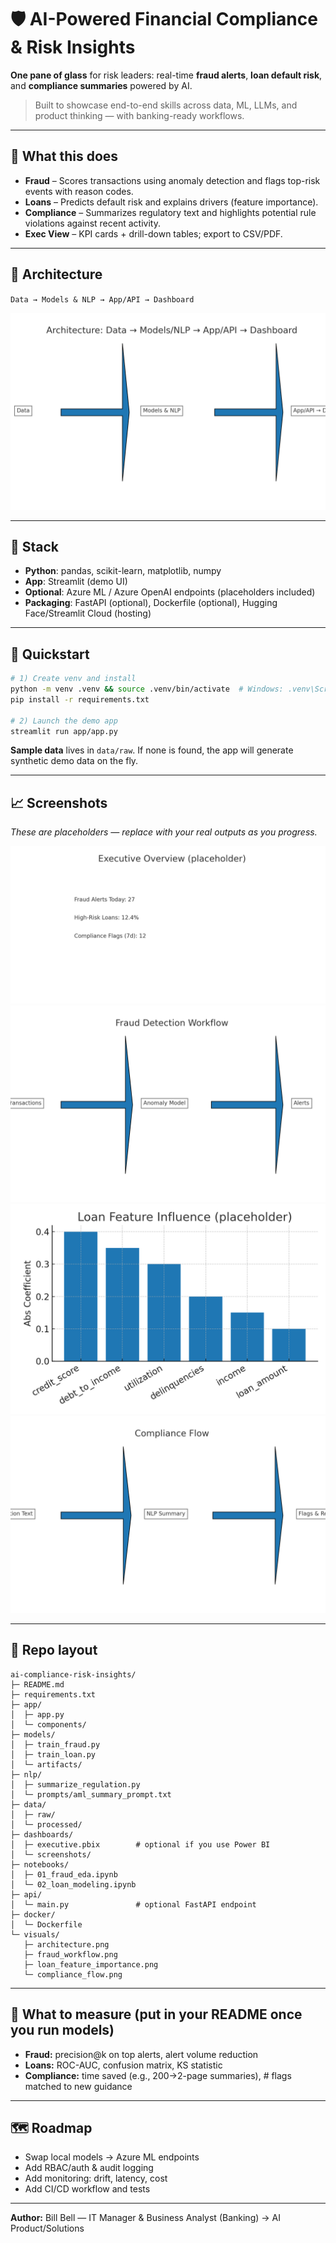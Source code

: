 # 🛡️ AI-Powered Financial Compliance & Risk Insights

**One pane of glass** for risk leaders: real-time **fraud alerts**, **loan default risk**, and **compliance summaries** powered by AI.

> Built to showcase end-to-end skills across data, ML, LLMs, and product thinking — with banking-ready workflows.

---

## 🔎 What this does
- **Fraud** – Scores transactions using anomaly detection and flags top-risk events with reason codes.
- **Loans** – Predicts default risk and explains drivers (feature importance).
- **Compliance** – Summarizes regulatory text and highlights potential rule violations against recent activity.
- **Exec View** – KPI cards + drill-down tables; export to CSV/PDF.

---

## 🧱 Architecture
`Data → Models & NLP → App/API → Dashboard`

![Architecture](visuals/architecture.png)

---

## 🧰 Stack
- **Python**: pandas, scikit-learn, matplotlib, numpy
- **App**: Streamlit (demo UI)
- **Optional**: Azure ML / Azure OpenAI endpoints (placeholders included)
- **Packaging**: FastAPI (optional), Dockerfile (optional), Hugging Face/Streamlit Cloud (hosting)

---

## 🚀 Quickstart
```bash
# 1) Create venv and install
python -m venv .venv && source .venv/bin/activate  # Windows: .venv\Scripts\activate
pip install -r requirements.txt

# 2) Launch the demo app
streamlit run app/app.py
```

**Sample data** lives in `data/raw`. If none is found, the app will generate synthetic demo data on the fly.

---

## 📈 Screenshots
*These are placeholders — replace with your real outputs as you progress.*

![Exec Overview](dashboards/screenshots/exec_overview.png)
![Fraud Workflow](visuals/fraud_workflow.png)
![Loan Feature Importance](visuals/loan_feature_importance.png)
![Compliance Flow](visuals/compliance_flow.png)

---

## 📂 Repo layout
```
ai-compliance-risk-insights/
├─ README.md
├─ requirements.txt
├─ app/
│  ├─ app.py
│  └─ components/
├─ models/
│  ├─ train_fraud.py
│  ├─ train_loan.py
│  └─ artifacts/
├─ nlp/
│  ├─ summarize_regulation.py
│  └─ prompts/aml_summary_prompt.txt
├─ data/
│  ├─ raw/
│  └─ processed/
├─ dashboards/
│  ├─ executive.pbix        # optional if you use Power BI
│  └─ screenshots/
├─ notebooks/
│  ├─ 01_fraud_eda.ipynb
│  └─ 02_loan_modeling.ipynb
├─ api/
│  └─ main.py               # optional FastAPI endpoint
├─ docker/
│  └─ Dockerfile
└─ visuals/
   ├─ architecture.png
   ├─ fraud_workflow.png
   ├─ loan_feature_importance.png
   └─ compliance_flow.png
```

---

## 🧪 What to measure (put in your README once you run models)
- **Fraud:** precision@k on top alerts, alert volume reduction
- **Loans:** ROC-AUC, confusion matrix, KS statistic
- **Compliance:** time saved (e.g., 200→2-page summaries), # flags matched to new guidance

---

## 🗺️ Roadmap
- Swap local models → Azure ML endpoints
- Add RBAC/auth & audit logging
- Add monitoring: drift, latency, cost
- Add CI/CD workflow and tests

---

**Author:** Bill Bell — IT Manager & Business Analyst (Banking) → AI Product/Solutions

